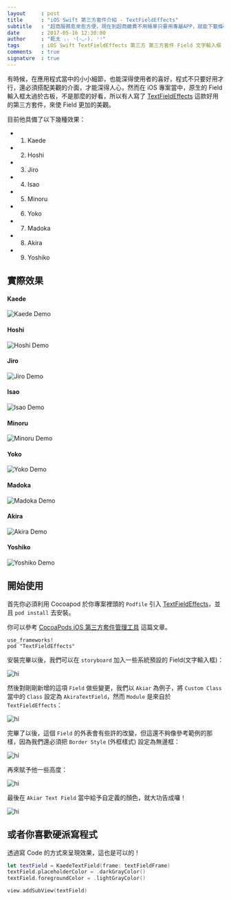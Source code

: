 ```yaml
---
layout     : post
title      : "iOS Swift 第三方套件介紹 - TextFieldEffects"
subtitle   : "超商服務愈來愈方便，現在到超商繳費不用帳單只要用專屬APP，就能下載條碼直接繳費 ..."
date       : 2017-05-16 12:30:00
author     : "乾太 ₍₍ ◝(･◡･)◟ ⁾⁾"
tags       : iOS Swift TextFieldEffects 第三方 第三方套件 Field 文字輸入框 輸入框
comments   : true
signature  : true
---
```


有時候，在應用程式當中的小小細節，也能深得使用者的喜好，程式不只要好用才行，還必須搭配美觀的介面，才能深得人心，然而在 iOS 專案當中，原生的 Field 輸入框太過於古板，不是那麼的好看，所以有人寫了 [TextFieldEffects](https://github.com/raulriera/TextFieldEffects) 這款好用的第三方套件，來使 Field 更加的美觀。

目前他具備了以下幾種效果：

- 1. Kaede
- 2. Hoshi
- 3. Jiro
- 4. Isao
- 5. Minoru
- 6. Yoko
- 7. Madoka
- 8. Akira
- 9. Yoshiko

## 實際效果

#### Kaede
![Kaede Demo](https://github.com/raulriera/TextFieldEffects/raw/master/Screenshots/Kaede.gif)

#### Hoshi
![Hoshi Demo](https://github.com/raulriera/TextFieldEffects/raw/master/Screenshots/Hoshi.gif)

#### Jiro
![Jiro Demo](https://github.com/raulriera/TextFieldEffects/raw/master/Screenshots/Jiro.gif)

#### Isao
![Isao Demo](https://github.com/raulriera/TextFieldEffects/raw/master/Screenshots/Isao.gif)

#### Minoru
![Minoru Demo](https://github.com/raulriera/TextFieldEffects/raw/master/Screenshots/Minoru.gif)

#### Yoko
![Yoko Demo](https://github.com/raulriera/TextFieldEffects/raw/master/Screenshots/Yoko.gif)

#### Madoka
![Madoka Demo](https://github.com/raulriera/TextFieldEffects/raw/master/Screenshots/Madoka.gif)

#### Akira
![Akira Demo](https://github.com/raulriera/TextFieldEffects/raw/master/Screenshots/Akira.gif)

#### Yoshiko
![Yoshiko Demo](https://github.com/raulriera/TextFieldEffects/raw/master/Screenshots/Yoshiko.gif)

## 開始使用

首先你必須利用 Cocoapod 於你專案裡頭的 `Podfile` 引入 [TextFieldEffects](https://github.com/raulriera/TextFieldEffects)，並且 `pod install` 去安裝。

你可以參考 [CocoaPods iOS 第三方套件管理工具](https://kantai235.github.io/2017/04/08/CocoaPodsBasic/) 這篇文章。

```pod
use_frameworks!
pod "TextFieldEffects"
```

安裝完畢以後，我們可以在 `storyboard` 加入一些系統預設的 Field(文字輸入框)：

![hi](http://imgur.com/LtqvVGp.png)

然後對剛剛新增的這項 `Field` 做些變更，我們以 `Akiar` 為例子，將 `Custom Class` 當中的 `Class` 設定為 `AkiraTextField`，然而 `Module` 是來自於 `TextFieldEffects`：

![hi](http://imgur.com/m2N7jyX.png)

完畢了以後，這個 `Field` 的外表會有些許的改變，但這還不夠像參考範例的那樣，因為我們還必須把 `Border Style` (外框樣式) 設定為無邊框：

![hi](http://imgur.com/vIfU3ea.png)

再來賦予他一些高度：

![hi](http://imgur.com/h2b6fha.png)

最後在 `Akiar Text Field` 當中給予自定義的顏色，就大功告成囉！

![hi](http://imgur.com/9thF0ys.png)


## 或者你喜歡硬派寫程式

透過寫 Code 的方式來呈現效果，這也是可以的！

```swift
let textField = KaedeTextField(frame: textFieldFrame)
textField.placeholderColor = .darkGrayColor()
textField.foregroundColor = .lightGrayColor()

view.addSubView(textField)
```